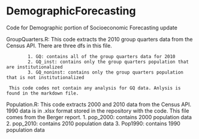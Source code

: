 # DemographicForecasting
Code for Demographic portion of Socioeconomic Forecasting update

GroupQuarters.R: 
     This code extracts the 2010 group quarters data from the Census API. There are three dfs in this file. 
	
			1. GQ: contains all of the group quarters data for 2010
			2. GQ_inst: contains only the group quarters population that are institutionalized 
			3. GQ_noninst: contains only the group quarters population that is not institutionalized 
			
     This code codes not contain any analysis for GQ data. Anlysis is found in the markdown file. 
	
Population.R:
     This code extracts 2000 and 2010 data from the Census API. 1990 data is in .xlsx format stored in the repository with the code. This file comes 
     from the Berger report. 
     			1. pop_2000: contains 2000 population data
			2. pop_2010: contains 2010 population data
			3. Pop1990: contains 1990 population data
   
